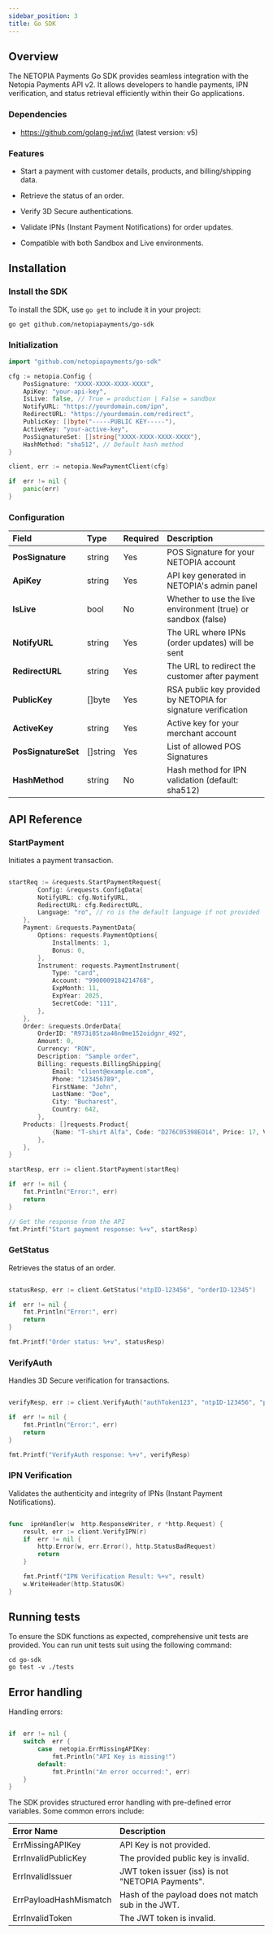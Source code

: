```yaml
---
sidebar_position: 3
title: Go SDK
---
```


## Overview

The NETOPIA Payments Go SDK provides seamless integration with the Netopia Payments API v2. It allows developers to handle payments, IPN verification, and status retrieval efficiently within their Go applications.

### Dependencies

- https://github.com/golang-jwt/jwt (latest version: v5)

### Features

- Start a payment with customer details, products, and billing/shipping data.

- Retrieve the status of an order.

- Verify 3D Secure authentications.

- Validate IPNs (Instant Payment Notifications) for order updates.

- Compatible with both Sandbox and Live environments.

## Installation

### Install the SDK

To install the SDK, use ``go get`` to include it in your project:

```
go get github.com/netopiapayments/go-sdk
```

### Initialization

```go
import "github.com/netopiapayments/go-sdk"

cfg := netopia.Config {
	PosSignature: "XXXX-XXXX-XXXX-XXXX",
	ApiKey: "your-api-key",
	IsLive: false, // True = production | False = sandbox
	NotifyURL: "https://yourdomain.com/ipn",
	RedirectURL: "https://yourdomain.com/redirect",
	PublicKey: []byte("-----PUBLIC KEY-----"),
	ActiveKey: "your-active-key",
	PosSignatureSet: []string{"XXXX-XXXX-XXXX-XXXX"},
	HashMethod: "sha512", // Default hash method
}

client, err := netopia.NewPaymentClient(cfg)

if  err != nil {
	panic(err)
}
```

### Configuration

| Field | Type | Required | Description |
| :--- | :--- | :--- | :--- |
| **PosSignature** | string | Yes | POS Signature for your NETOPIA account |
| **ApiKey** | string | Yes | API key generated in NETOPIA's admin panel |
| **IsLive** | bool | No | Whether to use the live environment (true) or sandbox (false) |
| **NotifyURL** | string | Yes | The URL where IPNs (order updates) will be sent |
| **RedirectURL** | string | Yes | The URL to redirect the customer after payment |
| **PublicKey** | []byte | Yes | RSA public key provided by NETOPIA for signature verification |
| **ActiveKey** | string | Yes | Active key for your merchant account |
| **PosSignatureSet**| []string| Yes | List of allowed POS Signatures |
| **HashMethod** | string | No | Hash method for IPN validation (default: sha512) |

## API Reference

### StartPayment

Initiates a payment transaction.

```go

startReq := &requests.StartPaymentRequest{
		Config: &requests.ConfigData{
		NotifyURL: cfg.NotifyURL,
		RedirectURL: cfg.RedirectURL,
		Language: "ro", // ro is the default language if not provided
	},
	Payment: &requests.PaymentData{
		Options: requests.PaymentOptions{
			Installments: 1,
			Bonus: 0,
		},
		Instrument: requests.PaymentInstrument{
			Type: "card",
			Account: "9900009184214768",
			ExpMonth: 11,
			ExpYear: 2025,
			SecretCode: "111",
		},
	},
	Order: &requests.OrderData{
		OrderID: "R973i8Stza46n0me152oidgnr_492",
		Amount: 0,
		Currency: "RON",
		Description: "Sample order",
		Billing: requests.BillingShipping{
			Email: "client@example.com",
			Phone: "123456789",
			FirstName: "John",
			LastName: "Doe",
			City: "Bucharest",
			Country: 642,
		},
	Products: []requests.Product{
			{Name: "T-shirt Alfa", Code: "D276C05398EO14", Price: 17, Vat: 19},
		},
	},
}

startResp, err := client.StartPayment(startReq)

if  err != nil {
	fmt.Println("Error:", err)
	return
}

// Get the response from the API
fmt.Printf("Start payment response: %+v", startResp)
```

### GetStatus

Retrieves the status of an order.

```go

statusResp, err := client.GetStatus("ntpID-123456", "orderID-12345")

if  err != nil {	
	fmt.Println("Error:", err)
	return
}

fmt.Printf("Order status: %+v", statusResp)
```

### VerifyAuth

Handles 3D Secure verification for transactions.

```go

verifyResp, err := client.VerifyAuth("authToken123", "ntpID-123456", "paResData")

if  err != nil {
	fmt.Println("Error:", err)
	return
}

fmt.Printf("VerifyAuth response: %+v", verifyResp)
```

### IPN Verification

Validates the authenticity and integrity of IPNs (Instant Payment Notifications).

```go

func  ipnHandler(w  http.ResponseWriter, r *http.Request) {
	result, err := client.VerifyIPN(r)
	if  err != nil {
		http.Error(w, err.Error(), http.StatusBadRequest)
		return
	}

	fmt.Printf("IPN Verification Result: %+v", result)
	w.WriteHeader(http.StatusOK)
}

```

## Running tests

To ensure the SDK functions as expected, comprehensive unit tests are provided. You can run unit tests suit using the following command:

```shell
cd go-sdk
go test -v ./tests
```

## Error handling

Handling errors:

```go

if  err != nil {
	switch  err {
		case  netopia.ErrMissingAPIKey:
			fmt.Println("API Key is missing!")
		default:
			fmt.Println("An error occurred:", err)
	}
}

```

The SDK provides structured error handling with pre-defined error variables. Some common errors include:

| Error Name | Description |
| :--- | :--- |
| ErrMissingAPIKey | API Key is not provided. |
| ErrInvalidPublicKey | The provided public key is invalid. |
| ErrInvalidIssuer | JWT token issuer (iss) is not "NETOPIA Payments". |
| ErrPayloadHashMismatch | Hash of the payload does not match sub in the JWT.|
| ErrInvalidToken | The JWT token is invalid. |